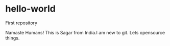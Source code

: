 # hello-world
First repository 

Namaste Humans!
This is Sagar from India.I am new to git.
Lets opensource things.
